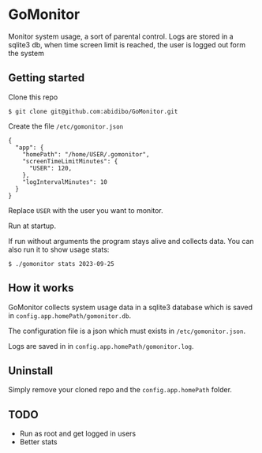 # GoMonitor

Monitor system usage, a sort of parental control. Logs are stored in a sqlite3 db, when time screen limit is reached, the user is logged out form the system

## Getting started

Clone this repo

```
$ git clone git@github.com:abidibo/GoMonitor.git
```

Create the file `/etc/gomonitor.json`

```
{
  "app": {
    "homePath": "/home/USER/.gomonitor",
    "screenTimeLimitMinutes": {
      "USER": 120,
    },
    "logIntervalMinutes": 10
  }
}
```

Replace `USER` with the user you want to monitor.

Run at startup.

If run without arguments the program stays alive and collects data.
You can also run it to show usage stats:

```
$ ./gomonitor stats 2023-09-25
```

## How it works

GoMonitor collects system usage data in a sqlite3 database which is saved in `config.app.homePath/gomonitor.db`.

The configuration file is a json which must exists in `/etc/gomonitor.json`.

Logs are saved in in `config.app.homePath/gomonitor.log`.

## Uninstall

Simply remove your cloned repo and the `config.app.homePath` folder.

## TODO

- Run as root and get logged in users
- Better stats
